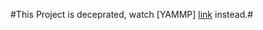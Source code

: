 #This Project is deceprated, watch [YAMMP] [link] instead.#

[link]: https://github.com/mariotaku/yammp 
